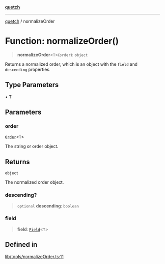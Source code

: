 [**quetch**](../README.md)

***

[quetch](../README.md) / normalizeOrder

# Function: normalizeOrder()

> **normalizeOrder**\<`T`\>(`order`): `object`

Returns a normalized order, which is an object with the `field` and `descending` properties.

## Type Parameters

• **T**

## Parameters

### order

[`Order`](../type-aliases/Order.md)\<`T`\>

The string or order object.

## Returns

`object`

The normalized order object.

### descending?

> `optional` **descending**: `boolean`

### field

> **field**: [`Field`](../type-aliases/Field.md)\<`T`\>

## Defined in

[lib/tools/normalizeOrder.ts:11](https://github.com/nevoland/quetch/blob/5d54d23c7450a0f85309e15fdf3a25ea832b3452/lib/tools/normalizeOrder.ts#L11)
